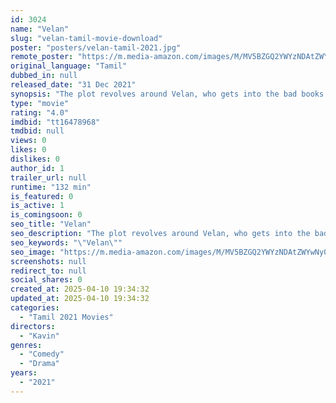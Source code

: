 ```yaml
---
id: 3024
name: "Velan"
slug: "velan-tamil-movie-download"
poster: "posters/velan-tamil-2021.jpg"
remote_poster: "https://m.media-amazon.com/images/M/MV5BZGQ2YWYzNDAtZWYwNy00NDNiLWJmZGUtNDUxNzAyZGRlOTJiXkEyXkFqcGc@._V1_SX300.jpg"
original_language: "Tamil"
dubbed_in: null
released_date: "31 Dec 2021"
synopsis: "The plot revolves around Velan, who gets into the bad books of his father Palanisamy (Prabhu, lending dignity to the role), a big shot in his village, on account of his privileged behavior. He falls in love with his college mate A..."
type: "movie"
rating: "4.0"
imdbid: "tt16478968"
tmdbid: null
views: 0
likes: 0
dislikes: 0
author_id: 1
trailer_url: null
runtime: "132 min"
is_featured: 0
is_active: 1
is_comingsoon: 0
seo_title: "Velan"
seo_description: "The plot revolves around Velan, who gets into the bad books of his father Palanisamy (Prabhu, lending dignity to the role), a big shot in his village, on account of his privileged behavior. He falls in love with his college mate A..."
seo_keywords: "\"Velan\""
seo_image: "https://m.media-amazon.com/images/M/MV5BZGQ2YWYzNDAtZWYwNy00NDNiLWJmZGUtNDUxNzAyZGRlOTJiXkEyXkFqcGc@._V1_SX300.jpg"
screenshots: null
redirect_to: null
social_shares: 0
created_at: 2025-04-10 19:34:32
updated_at: 2025-04-10 19:34:32
categories:
  - "Tamil 2021 Movies"
directors:
  - "Kavin"
genres:
  - "Comedy"
  - "Drama"
years:
  - "2021"
---
```

